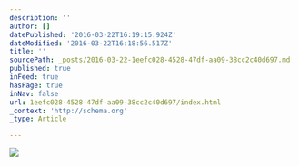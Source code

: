 ```yaml
---
description: ''
author: []
datePublished: '2016-03-22T16:19:15.924Z'
dateModified: '2016-03-22T16:18:56.517Z'
title: ''
sourcePath: _posts/2016-03-22-1eefc028-4528-47df-aa09-38cc2c40d697.md
published: true
inFeed: true
hasPage: true
inNav: false
url: 1eefc028-4528-47df-aa09-38cc2c40d697/index.html
_context: 'http://schema.org'
_type: Article

---
```

![](https://the-grid-user-content.s3-us-west-2.amazonaws.com/3179bcb0-7adb-4154-8124-5051741dc172.png)